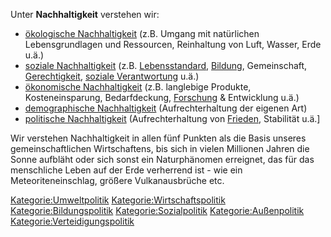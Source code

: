 Unter **Nachhaltigkeit** verstehen wir:

-   [ökologische Nachhaltigkeit](ökologische_Nachhaltigkeit "wikilink")
    (z.B. Umgang mit natürlichen Lebensgrundlagen und Ressourcen,
    Reinhaltung von Luft, Wasser, Erde u.ä.)
-   [soziale Nachhaltigkeit](soziale_Nachhaltigkeit "wikilink") (z.B.
    [Lebensstandard](/wiki/Lebensstandard "wikilink"),
    [Bildung](/wiki/Bildung "wikilink"), Gemeinschaft,
    [Gerechtigkeit](/wiki/Gerechtigkeit "wikilink"), [soziale
    Verantwortung](soziale_Verantwortung "wikilink") u.ä.)
-   [ökonomische Nachhaltigkeit](ökonomische_Nachhaltigkeit "wikilink")
    (z.B. langlebige Produkte, Kosteneinsparung, Bedarfdeckung,
    [Forschung](/wiki/Forschung "wikilink") & Entwicklung u.ä.)
-   [demographische
    Nachhaltigkeit](demographische_Nachhaltigkeit "wikilink")
    (Aufrechterhaltung der eigenen Art)
-   [politische Nachhaltigkeit](politische_Nachhaltigkeit "wikilink")
    (Aufrechterhaltung von [Frieden](/wiki/Frieden "wikilink"), Stabilität
    u.ä.\]

Wir verstehen Nachhaltigkeit in allen fünf Punkten als die Basis unseres
gemeinschaftlichen Wirtschaftens, bis sich in vielen Millionen Jahren
die Sonne aufbläht oder sich sonst ein Naturphänomen erreignet, das für
das menschliche Leben auf der Erde verherrend ist - wie ein
Meteoriteneinschlag, größere Vulkanausbrüche etc.

<Kategorie:Umweltpolitik> <Kategorie:Wirtschaftspolitik>
<Kategorie:Bildungspolitik> <Kategorie:Sozialpolitik>
[Kategorie:Außenpolitik](/wiki/Kategorie:Außenpolitik "wikilink")
<Kategorie:Verteidigungspolitik>
